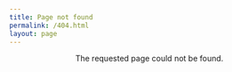 ```yaml
---
title: Page not found
permalink: /404.html
layout: page
---
```


<style type="text/css" media="screen">
  .container {
    margin: 10px auto;
    max-width: 600px;
    text-align: center;
  }
</style>

<div class="container">
  <p>The requested page could not be found.</p>
</div>

